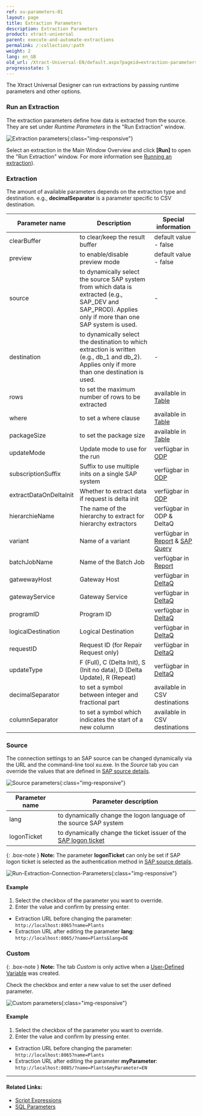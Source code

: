 ```yaml
---
ref: xu-parameters-01
layout: page
title: Extraction Parameters
description: Extraction Parameters
product: xtract-universal
parent: execute-and-automate-extractions
permalink: /:collection/:path
weight: 2
lang: en_GB
old_url: /Xtract-Universal-EN/default.aspx?pageid=extraction-parameters
progressstate: 5
---
```


The Xtract Universal Designer can run extractions by passing runtime parameters and other options.

### Run an Extraction

The extraction parameters define how data is extracted from the source.
They are set under *Runtime Parameters* in the "Run Extraction" window.


![Extraction parameters](/img/content/xu/xu_run_extraction_param_gen_2.png){:class="img-responsive"}

Select an extraction in the Main Window Overview and click 
**[Run]** to open the "Run Extraction" window. For more information see [Running an extraction](../getting-started/run-an-extraction)).


### Extraction

The amount of available parameters depends on the extraction type and destination.
e.g., **decimalSeparator** is a parameter specific to CSV destination.

Parameter name | Description | Special information
------------ | ------------- | -------------
clearBuffer | to clear/keep the result buffer | default value -  false
preview | to enable/disable preview mode | default value - false
source | to dynamically select the source SAP system from which data is extracted (e.g., SAP_DEV and SAP_PROD). Applies only if more than one SAP system is used. | -
destination | to dynamically select the destination to which extraction is written (e.g., db_1 and db_2). Applies only if more than one destination is used.| -
rows | to set the maximum number of rows to be extracted | available in [Table](../table/extraction-settings#extraction-settings)
where | to set a where clause | available in [Table](../table/where-clause) 
packageSize | to set the package size | available in [Table](../table/extraction-settings#extraction-settings)  
updateMode | Update mode to use for the run| verfügbar in [ODP](../odp/odp-functions-ov#update-mode)
subscriptionSuffix | Suffix to use multiple inits on a single SAP system | verfügbar in [ODP](../odp/odp-functions-ov#subscriptions)
extractDataOnDeltaInit | Whether to extract data if request is delta init| verfügbar in [ODP](../odp/odp-functions-ov#update-mode)
hierarchieName | The name of the hierarchy to extract for hierarchy extractors| verfügbar in ODP & DeltaQ
variant | Name of a variant | verfügbar in [Report](../abap-reports/variants-and-selections) & [SAP Query](../sap-queries/variant-selections)
batchJobName | Name of the Batch Job| verfügbar in [Report](../abap-reports/report-extraction-settings)
gatwewayHost | Gateway Host | verfügbar in [DeltaQ](../datasource-deltaq/customizing-check#settings)
gatewayService | Gateway Service | verfügbar in [DeltaQ](../datasource-deltaq/customizing-check#settings)
programID | Program ID | verfügbar in [DeltaQ](../datasource-deltaq/customizing-check#settings)
logicalDestination | Logical Destination | verfügbar in [DeltaQ](../datasource-deltaq/customizing-check#settings)
requestID | Request ID (for Repair Request only) | verfügbar in [DeltaQ](../datasource-deltaq/extraction-settings#base-tab)
updateType | F (Full), C (Delta Init), S (Init no data), D (Delta Update), R (Repeat)| verfügbar in [DeltaQ](../datasource-deltaq/update-mode)
decimalSeparator | to set a symbol between integer and fractional part | available in CSV destinations
columnSeparator |  to set a symbol which indicates the start of a new column | available in CSV destinations


### Source

The connection settings to an SAP source can be changed dynamically via the URL and the command-line tool xu.exe. 
In the *Source* tab you can override the values that are defined in [SAP source details](../introduction/sap-connection).

![Source parameters](/img/content/xu/xu_run_extraction_param_gen.png){:class="img-responsive"} 

Parameter name | Parameter description 
------------ | ------------- 
lang | to dynamically change the logon language of the source SAP system  
logonTicket | to dynamically change the ticket issuer of the [SAP logon ticket](https://kb.theobald-software.com/xtract-universal/sso-with-logon-ticket)

{: .box-note }
**Note:** The parameter **logonTicket** can only be set if SAP logon ticket is selected as the authentication method in [SAP source details](../introduction/sap-connection).

![Run-Extraction-Connection-Parameters](/img/content/xu/xu_run_extraction_source_param.png){:class="img-responsive"}

#### Example
1. Select the checkbox of the parameter you want to override.
2. Enter the value and confirm by pressing enter. 
- Extraction URL before changing the parameter:<br>
`http://localhost:8065?name=Plants`
- Extraction URL after editing the parameter **lang**:<br>
`http://localhost:8065/?name=Plants&lang=DE` 


### Custom

{: .box-note }
**Note:** The tab *Custom* is only active when a [User-Defined Variable](../advanced-techniques/user-defined-variables) was created. 

Check the checkbox and enter a new value to set the user defined parameter.

![Custom parameters](/img/content/xu/xu_run_extraction_param_cust.png){:class="img-responsive"}

#### Example
1. Select the checkbox of the parameter you want to override.
2. Enter the value and confirm by pressing enter. 
- Extraction URL before changing the parameter:<br>
`http://localhost:8065?name=Plants`
- Extraction URL after editing the parameter **myParameter**:<br>
`http://localhost:8085/?name=Plants&myParameter=EN`  

****
#### Related Links:
- [Script Expressions](../advanced-techniques/script-expressions)
- [SQL Parameters](./xu-parameter-sql)